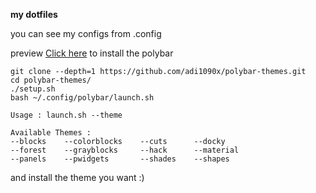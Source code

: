 **my dotfiles**

you can see my configs from .config

preview <a href="https://drive.google.com/file/d/1FYDhWzxgiqxImTaQw01NrMa42IZjlssN/view?usp=sharing">Click here</a>
to install the polybar 
```
git clone --depth=1 https://github.com/adi1090x/polybar-themes.git
cd polybar-themes/
./setup.sh
bash ~/.config/polybar/launch.sh

Usage : launch.sh --theme

Available Themes :
--blocks    --colorblocks    --cuts      --docky
--forest    --grayblocks     --hack      --material
--panels    --pwidgets       --shades    --shapes
```
and install the theme you want :)
